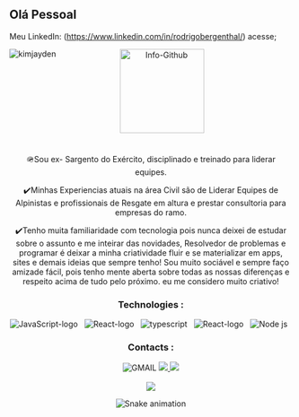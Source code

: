 ## Olá Pessoal 
Meu LinkedIn: (https://www.linkedin.com/in/rodrigobergenthal/) acesse;
<div align="center">
  <img alt="Info-Github" src="http://github-readme-stats.vercel.app/api?username=RodrigoBergenthal&show_icons=true&theme=ocean_dark&include_all_commits=true&count_private=true&title_color=d81b60" height="150">  &emsp;&emsp;&emsp;

  
<img align="left" src="https://github-readme-stats.vercel.app/api/top-langs?username=RodrigoBergenthal&show_icons=true&locale=en&layout=compact&theme=ocean_dark&title_color=d81b60" alt="kimjayden" />
 
<div/>
<br/>
 <br/>
  🪖Sou ex- Sargento do Exército, disciplinado e treinado para liderar equipes.

✔️Minhas Experiencias atuais na área Civil são de Liderar Equipes de Alpinistas e profissionais de Resgate em altura e prestar consultoria para empresas do ramo.

✔️Tenho muita familiaridade com tecnologia pois nunca deixei de estudar sobre o assunto e me inteirar das novidades, Resolvedor de problemas e programar é deixar a minha criatividade fluir e se materializar em apps, sites e demais ideias que sempre tenho! Sou muito sociável e sempre faço amizade fácil, pois tenho mente aberta sobre todas as nossas diferenças e respeito acima de tudo pelo próximo. eu me considero muito criativo!
 <br/>
  <h3>Technologies :</h3>
<div>
  
  <img alt="JavaScript-logo" src="https://img.shields.io/badge/JavaScript-F7DF1E?style=for-the-badge&logo=javascript&logoColor=black" />
    &nbsp;
  <img alt="React-logo" src="https://img.shields.io/badge/React-20232A?style=for-the-badge&logo=react&logoColor=61DAFB"/>
    &nbsp;
  <img  alt="typescript" src="https://img.shields.io/badge/TypeScript-007ACC?style=for-the-badge&logo=typescript&logoColor=white" />
   &nbsp;
   <img alt="React-logo" src="https://img.shields.io/badge/React-Native-4040bf?style=for-the-badge&logo=react&logoColor=61DAFB"/>
    &nbsp;
 <img alt="Node js" src="https://img.shields.io/badge/Node.js-339933?style=for-the-badge&logo=nodedotjs&logoColor=white"/>
  &nbsp;
  <br/>
   <h3>Contacts :</h3>
<div/>

<div>
 <img src="https://img.shields.io/badge/Gmail-D14836?style=for-the-badge&logo=gmail&logoColor=white" alt="GMAIL"/>
 </a>
  <a href="https://www.linkedin.com/in/rodrigobergenthal/" target="_blanck">
    <img src="https://img.shields.io/badge/LinkedIn-0077B5?style=for-the-badge&logo=linkedin&logoColor=white"/> 
  </a>
  <a href="tel:51993402428">
    <img src="https://img.shields.io/badge/WhatsApp-25D366?style=for-the-badge&logo=whatsapp&logoColor=white"/> 
   </a>
</div>
   <br/>
<div align='center'>
<a height="150em" href="https://git.io/streak-stats"><img src="https://streak-stats.demolab.com?user=rodrigoBergenthal&theme=highcontrast&fire=EB5454"/></a>
  
</div>
  
![Snake animation](https://github.com/RodrigoBergenthal/RodrigoBergenthal/blob/output/github-contribution-grid-snake.svg)


